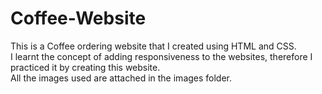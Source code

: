 # Coffee-Website
This is a Coffee ordering website that I created using HTML and CSS.      
I learnt the concept of adding responsiveness to the websites, therefore I practiced it by creating this website.     
All the images used are attached in the images folder.
